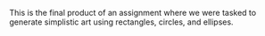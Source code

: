 This is the final product of an assignment where we were tasked to generate simplistic art using rectangles, circles, and ellipses. 


